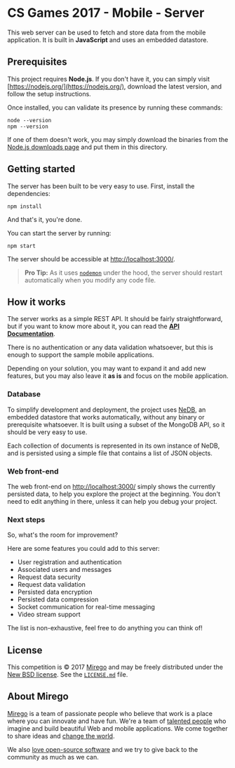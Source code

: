 # CS Games 2017 - Mobile - Server

This web server can be used to fetch and store data from the mobile application. It is built in **JavaScript** and uses an embedded datastore.

## Prerequisites

This project requires **Node.js**. If you don't have it, you can simply visit [https://nodejs.org/](https://nodejs.org/), download the latest version, and follow the setup instructions.

Once installed, you can validate its presence by running these commands:

```
node --version
npm --version
```

If one of them doesn't work, you may simply download the binaries from the [Node.js downloads page](https://nodejs.org/en/download/) and put them in this directory.

## Getting started

The server has been built to be very easy to use. First, install the dependencies:

```
npm install
```

And that's it, you're done.

You can start the server by running:

```
npm start
```

The server should be accessible at [http://localhost:3000/]([http://localhost:3000/]).

> **Pro Tip:** As it uses [`nodemon`](https://nodemon.io/) under the hood, the server should restart automatically when you modify any code file.

## How it works

The server works as a simple REST API. It should be fairly straightforward, but if you want to know more about it, you can read the **[API Documentation](https://github.com/mirego/csgames17-competition/blob/master/DOCUMENTATION.md)**.

There is no authentication or any data validation whatsoever, but this is enough to support the sample mobile applications.

Depending on your solution, you may want to expand it and add new features, but you may also leave it **as is** and focus on the mobile application.

### Database

To simplify development and deployment, the project uses [NeDB](https://github.com/louischatriot/nedb), an embedded datastore that works automatically, without any binary or prerequisite whatsoever. It is built using a subset of the MongoDB API, so it should be very easy to use.

Each collection of documents is represented in its own instance of NeDB, and is persisted using a simple file that contains a list of JSON objects.

### Web front-end

The web front-end on [http://localhost:3000/](http://localhost:3000/) simply shows the currently persisted data, to help you explore the project at the beginning. You don't need to edit anything in there, unless it can help you debug your project.

### Next steps

So, what's the room for improvement?

Here are some features you could add to this server:

- User registration and authentication
- Associated users and messages
- Request data security
- Request data validation
- Persisted data encryption
- Persisted data compression
- Socket communication for real-time messaging
- Video stream support

The list is non-exhaustive, feel free to do anything you can think of!

## License

This competition is © 2017 [Mirego](http://www.mirego.com) and may be freely
distributed under the [New BSD license](http://opensource.org/licenses/BSD-3-Clause).
See the [`LICENSE.md`](https://github.com/mirego/csgames17-competition/blob/master/LICENSE.md) file.

## About Mirego

[Mirego](http://mirego.com) is a team of passionate people who believe that work is a place where you can innovate and have fun. We're a team of [talented people](http://life.mirego.com) who imagine and build beautiful Web and mobile applications. We come together to share ideas and [change the world](http://mirego.org).

We also [love open-source software](http://open.mirego.com) and we try to give back to the community as much as we can.
